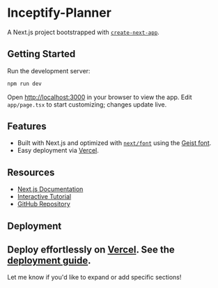 # Inceptify-Planner
A Next.js project bootstrapped with [`create-next-app`](https://nextjs.org/docs/app/api-reference/cli/create-next-app).
## Getting Started
Run the development server:
```bash
npm run dev
```
Open [http://localhost:3000](http://localhost:3000) in your browser to view the app. Edit `app/page.tsx` to start customizing; changes update live.
## Features
- Built with Next.js and optimized with [`next/font`](https://nextjs.org/docs/app/building-your-application/optimizing/fonts) using the [Geist font](https://vercel.com/font).
- Easy deployment via [Vercel](https://vercel.com).
## Resources
- [Next.js Documentation](https://nextjs.org/docs)  
- [Interactive Tutorial](https://nextjs.org/learn)  
- [GitHub Repository](https://github.com/vercel/next.js)
## Deployment
Deploy effortlessly on [Vercel](https://vercel.com/new). See the [deployment guide](https://nextjs.org/docs/app/building-your-application/deploying).
---
Let me know if you'd like to expand or add specific sections!
